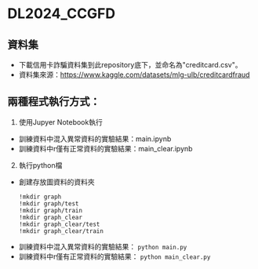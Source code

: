 # DL2024_CCGFD
## 資料集
- 下載信用卡詐騙資料集到此repository底下，並命名為"creditcard.csv"。
- 資料集來源：https://www.kaggle.com/datasets/mlg-ulb/creditcardfraud
## 兩種程式執行方式：
1. 使用Jupyer Notebook執行
- 訓練資料中混入異常資料的實驗結果：main.ipynb
- 訓練資料中r僅有正常資料的實驗結果：main_clear.ipynb
2. 執行python檔
- 創建存放圖資料的資料夾
    ```
    !mkdir graph
    !mkdir graph/test
    !mkdir graph/train
    !mkdir graph_clear
    !mkdir graph_clear/test
    !mkdir graph_clear/train
    ```
- 訓練資料中混入異常資料的實驗結果：
```python main.py```
- 訓練資料中r僅有正常資料的實驗結果：
```python main_clear.py```

